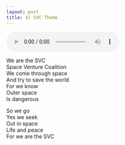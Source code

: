 ```yaml
---
layout: post
title: 4) SVC Theme
---
```


<audio controls>
<source src="{{ site.baseurl }}/audio/svc-theme.mp3" type="audio/mpeg">
</audio>

We are the SVC  
Space Venture Coalition  
We come through space  
And try to save the world  
For we know  
Outer space  
Is dangerous


So we go  
Yes we seek  
Out in space   
Life and peace  
For we are the SVC